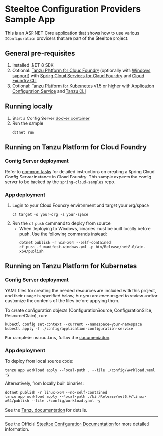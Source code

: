 # Steeltoe Configuration Providers Sample App

This is an ASP.NET Core application that shows how to use various `IConfiguration` providers that are part of the Steeltoe project.

## General pre-requisites

1. Installed .NET 8 SDK
1. Optional: [Tanzu Platform for Cloud Foundry](https://techdocs.broadcom.com/us/en/vmware-tanzu/platform/tanzu-platform-for-cloud-foundry/10-0/tpcf/concepts-overview.html)
   (optionally with [Windows support](https://techdocs.broadcom.com/us/en/vmware-tanzu/platform/tanzu-platform-for-cloud-foundry/10-0/tpcf/toc-tasw-install-index.html))
   with [Spring Cloud Services for Cloud Foundry](https://techdocs.broadcom.com/us/en/vmware-tanzu/spring/spring-cloud-services-for-cloud-foundry/3-3/scs-tanzu/index.html)
   and [Cloud Foundry CLI](https://github.com/cloudfoundry/cli)
1. Optional: [Tanzu Platform for Kubernetes](https://techdocs.broadcom.com/us/en/vmware-tanzu/standalone-components/tanzu-application-platform/1-12/tap/overview.html) v1.5 or higher
   with [Application Configuration Service](https://techdocs.broadcom.com/us/en/vmware-tanzu/standalone-components/application-configuration-service-for-tanzu/2-4/app-config-service/overview.html)
   and [Tanzu CLI](https://techdocs.broadcom.com/us/en/vmware-tanzu/standalone-components/tanzu-application-platform/1-12/tap/install-tanzu-cli.html)

## Running locally

1. Start a Config Server [docker container](https://github.com/SteeltoeOSS/Samples/blob/main/CommonTasks.md)
1. Run the sample
   ```shell
   dotnet run
   ```

## Running on Tanzu Platform for Cloud Foundry

### Config Server deployment

Refer to [common tasks](https://github.com/SteeltoeOSS/Samples/blob/main/CommonTasks.md#provision-sccs-on-cloud-foundry)
for detailed instructions on creating a Spring Cloud Config Server instance in Cloud Foundry.
This sample expects the config server to be backed by the `spring-cloud-samples` repo.

### App deployment

1. Login to your Cloud Foundry environment and target your org/space
   ```shell
   cf target -o your-org -s your-space
   ```
1. Run the `cf push` command to deploy from source
   - When deploying to Windows, binaries must be built locally before push. Use the following commands instead:
     ```shell
     dotnet publish -r win-x64 --self-contained
     cf push -f manifest-windows.yml -p bin/Release/net8.0/win-x64/publish
     ```

## Running on Tanzu Platform for Kubernetes

### Config Server deployment

YAML files for creating the needed resources are included with this project, and their usage is specified below,
but you are encouraged to review and/or customize the contents of the files before applying them.

To create configuration objects (ConfigurationSource, ConfigurationSlice, ResourceClaim), run:
```shell
kubectl config set-context --current --namespace=your-namespace
kubectl apply -f ./config/application-configuration-service
```

For complete instructions, follow the [documentation](https://techdocs.broadcom.com/us/en/vmware-tanzu/standalone-components/application-configuration-service-for-tanzu/2-4/app-config-service/overview.html).

### App deployment

To deploy from local source code:
```shell
tanzu app workload apply --local-path . --file ./config/workload.yaml -y
```

Alternatively, from locally built binaries:
```shell
dotnet publish -r linux-x64 --no-self-contained
tanzu app workload apply --local-path ./bin/Release/net8.0/linux-x64/publish --file ./config/workload.yaml -y
```

See the [Tanzu documentation](https://techdocs.broadcom.com/us/en/vmware-tanzu/standalone-components/tanzu-application-platform/1-12/tap/getting-started-deploy-first-app.html) for details.

---

See the Official [Steeltoe Configuration Documentation](https://docs.steeltoe.io/api/v4/configuration/) for more detailed information.
